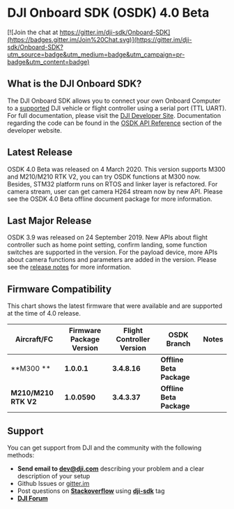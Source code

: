# DJI Onboard SDK (OSDK) 4.0 Beta

[![Join the chat at https://gitter.im/dji-sdk/Onboard-SDK](https://badges.gitter.im/Join%20Chat.svg)](https://gitter.im/dji-sdk/Onboard-SDK?utm_source=badge&utm_medium=badge&utm_campaign=pr-badge&utm_content=badge)

## What is the DJI Onboard SDK?

The DJI Onboard SDK allows you to connect your own Onboard Computer to a [supported](https://developer.dji.com/onboard-sdk/documentation/introduction/osdk-hardware-introduction.html#supported-products) DJI vehicle or flight controller using a serial port (TTL UART). For full documentation, please visit the [DJI Developer Site](https://developer.dji.com/onboard-sdk/documentation/). Documentation regarding the code can be found in the [OSDK API Reference](https://developer.dji.com/onboard-api-reference/index.html) section of the developer website.

## Latest Release
OSDK 4.0 Beta was released on 4 March 2020. This version supports M300 and M210/M210 RTK V2, you can try OSDK functions at M300 now. Besides, STM32 platform runs on RTOS and linker layer is refactored. For camera stream, user can get camera H264 stream now by new API. Please see the OSDK 4.0 Beta offline document package for more information.

## Last Major Release
OSDK 3.9 was released on 24 September 2019. New APIs about flight controller such as home point setting, confirm landing, some function switches are supported in the version. For the payload device, more APIs about camera functions and parameters are added in the version.  Please see the [release notes](https://developer.dji.com/onboard-sdk/documentation/appendix/releaseNotes.html) for more information.

## Firmware Compatibility

This chart shows the latest firmware that were available and are supported at the time of 4.0 release.

| Aircraft/FC           | Firmware Package Version | Flight Controller Version | OSDK Branch              | Notes                                                                 |
|-----------------------|--------------------------|---------------------------|--------------------------|-----------------------------------------------------------------------|
| **M300            **  | **1.0.0.1**              | **3.4.8.16**              | **Offline Beta Package** |                                                                       |
| **M210/M210 RTK V2**  | **1.0.0590**             | **3.4.3.37**              | **Offline Beta Package** |                                                                       |

## Support

You can get support from DJI and the community with the following methods:

- **Send email to dev@dji.com** describing your problem and a clear description of your setup
- Github Issues or [gitter.im](https://gitter.im/dji-sdk/Onboard-SDK)
- Post questions on [**Stackoverflow**](http://stackoverflow.com) using [**dji-sdk**](http://stackoverflow.com/questions/tagged/dji-sdk) tag
- [**DJI Forum**](http://forum.dev.dji.com/en)
